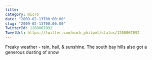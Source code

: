 ```yaml
---
title: 
category: micro
date: "2009-02-13T00:00:00"
slug: "2009-02-13T00:00:00"
TwitterId: 1208067092
TweetUrl: https://twitter.com/mark_philpot/status/1208067092
---
```


Freaky weather - rain, hail, & sunshine. The south bay hills also got a generous
dusting of snow

